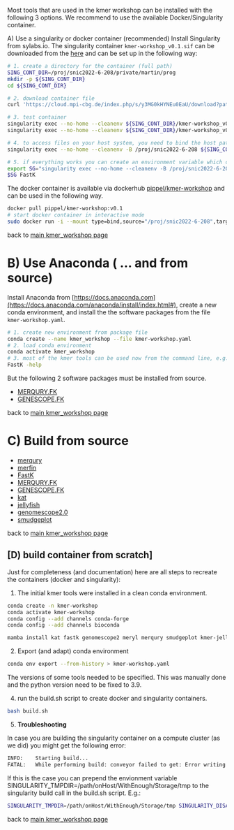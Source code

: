 Most tools that are used in the kmer workshop can be installed with the following 3 options.
We recommend to use the available Docker/Singularity container.

A) Use a singularity or docker container (recommended)
Install Singularity from sylabs.io.
The singularity container `kmer-workshop_v0.1.sif` can be downloaded from the [here](https://cloud.mpi-cbg.de/index.php/s/y3MG0kHYNEu0EaU) and can be set up in the following way:

```bash
# 1. create a directory for the container (full path)
SING_CONT_DIR=/proj/snic2022-6-208/private/martin/prog
mkdir -p ${SING_CONT_DIR}
cd ${SING_CONT_DIR}

# 2. download container file
curl 'https://cloud.mpi-cbg.de/index.php/s/y3MG0kHYNEu0EaU/download?path=%2F&files=kmer-workshop_v0.1.sif'  -o kmer-workshop_v0.1.sif

# 3. test container 
singularity exec --no-home --cleanenv ${SING_CONT_DIR}/kmer-workshop_v0.1.sif FastK
singularity exec --no-home --cleanenv ${SING_CONT_DIR}/kmer-workshop_v0.1.sif kat

# 4. to access files on your host system, you need to bind the host path(s) into the container (for more info: https://sylabs.io/guides/3.0/user-guide/bind_paths_and_mounts.html) 
singularity exec --no-home --cleanenv -B /proj/snic2022-6-208 ${SING_CONT_DIR}/kmer-workshop_v0.1.sif ls ${SING_CONT_DIR}/kmer-workshop_v0.1.sif

# 5. if everything works you can create an environment variable which contains the full container command call 
export SG="singularity exec --no-home --cleanenv -B /proj/snic2022-6-208 ${SING_CONT_DIR}/kmer-workshop_v0.1.sif"
$SG FastK
```

The docker container is available via dockerhub [pippel/kmer-workshop](https://hub.docker.com/repository/docker/pippel/kmer-workshop/general) and can be used in the following way.

```bash 
docker pull pippel/kmer-workshop:v0.1
# start docker container in interactive mode
sudo docker run -i --mount type=bind,source="/proj/snic2022-6-208",target=/proj/snic2022-6-208  --rm -t kmer-workshop:v0.1
```

back to [main kmer_workshop page](https://github.com/NBISweden/workshop-kmer-analysis)

# B) Use Anaconda ( ... and from source)
Install Anaconda from [https://docs.anaconda.com](https://docs.anaconda.com/anaconda/install/index.html#), create a new conda environment, and install the the software packages from the file `kmer-workshop.yaml`.
```bash
# 1. create new environment from package file 
conda create --name kmer_workshop --file kmer-workshop.yaml
# 2. load conda environment 
conda activate kmer_workshop
# 3. most of the kmer tools can be used now from the command line, e.g.  
FastK -help
```

But the following 2 software packages must be installed from source.
* [MERQURY.FK](https://github.com/thegenemyers/MERQURY.FK)
* [GENESCOPE.FK](https://github.com/thegenemyers/GENESCOPE.FK)

back to [main kmer_workshop page](https://github.com/NBISweden/workshop-kmer-analysis)

# C) Build from source 

* [merqury](https://github.com/marbl/merqury)
* [merfin](https://github.com/arangrhie/merfin)
* [FastK](https://github.com/thegenemyers/FASTK)
* [MERQURY.FK](https://github.com/thegenemyers/MERQURY.FK)
* [GENESCOPE.FK](https://github.com/thegenemyers/GENESCOPE.FK)
* [kat](https://github.com/TGAC/KAT)
* [jellyfish](https://github.com/gmarcais/Jellyfish)
* [genomescope2.0](https://github.com/tbenavi1/genomescope2.0)
* [smudgeplot](https://github.com/KamilSJaron/smudgeplot)

back to [main kmer_workshop page](https://github.com/NBISweden/workshop-kmer-analysis)

## [D) build container from scratch]

Just for completeness (and documentation) here are all steps to recreate the containers (docker and singularity): 

1. The initial kmer tools were installed in a clean conda environment. 
```bash 
conda create -n kmer-workshop
conda activate kmer-workshop
conda config --add channels conda-forge
conda config --add channels bioconda 

mamba install kat fastk genomescope2 meryl merqury smudgeplot kmer-jellyfish
```

2. Export (and adapt) conda environment  
```bash 
conda env export --from-history > kmer-workshop.yaml
```
The versions of some tools needed to be specified. This was manually done and the python version need to be fixed to 3.9.


4. run the build.sh script to create docker and singularity containers. 
```bash 
bash build.sh
```

5. **Troubleshooting**

In case you are building the singularity container on a compute cluster (as we did) you might get the following error: 
```bash 
INFO:    Starting build...
FATAL:   While performing build: conveyor failed to get: Error writing blob: write /tmp/bundle-temp-817373221/oci-put-blob352501850: no space left on device
``` 
If this is the case you can prepend the envionment variable SINGULARITY_TMPDIR=/path/onHost/WithEnough/Storage/tmp to the singularity build call in the build.sh script. E.g.:
``` bash  
SINGULARITY_TMPDIR=/path/onHost/WithEnough/Storage/tmp SINGULARITY_DISABLE_CACHE=true singularity build "$SINGULARITY_IMAGE" "docker-daemon://$DOCKER_TAG"
```

back to [main kmer_workshop page](https://github.com/NBISweden/workshop-kmer-analysis)
